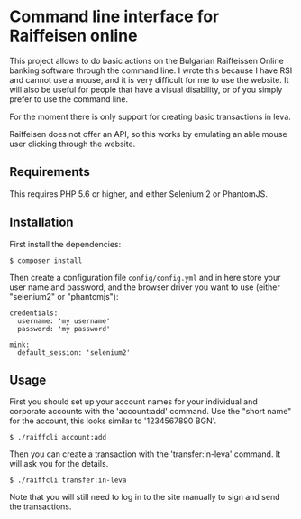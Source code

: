# Command line interface for Raiffeisen online

This project allows to do basic actions on the Bulgarian Raiffeissen Online
banking software through the command line. I wrote this because I have RSI and
cannot use a mouse, and it is very difficult for me to use the website. It will
also be useful for people that have a visual disability, or of you simply
prefer to use the command line.

For the moment there is only support for creating basic transactions in leva.

Raiffeisen does not offer an API, so this works by emulating an able mouse
user clicking through the website.

## Requirements

This requires PHP 5.6 or higher, and either Selenium 2 or PhantomJS.

## Installation

First install the dependencies:
```
$ composer install
```

Then create a configuration file `config/config.yml` and in here store your
user name and password, and the browser driver you want to use (either
"selenium2" or "phantomjs"):

```
credentials:
  username: 'my username'
  password: 'my password'

mink:
  default_session: 'selenium2'
```

## Usage

First you should set up your account names for your individual and corporate
accounts with the 'account:add' command. Use the "short name" for the account,
this looks similar to '1234567890 BGN'.

```
$ ./raiffcli account:add
```

Then you can create a transaction with the 'transfer:in-leva' command. It will
ask you for the details.

```
$ ./raiffcli transfer:in-leva
```

Note that you will still need to log in to the site manually to sign and send
the transactions.

